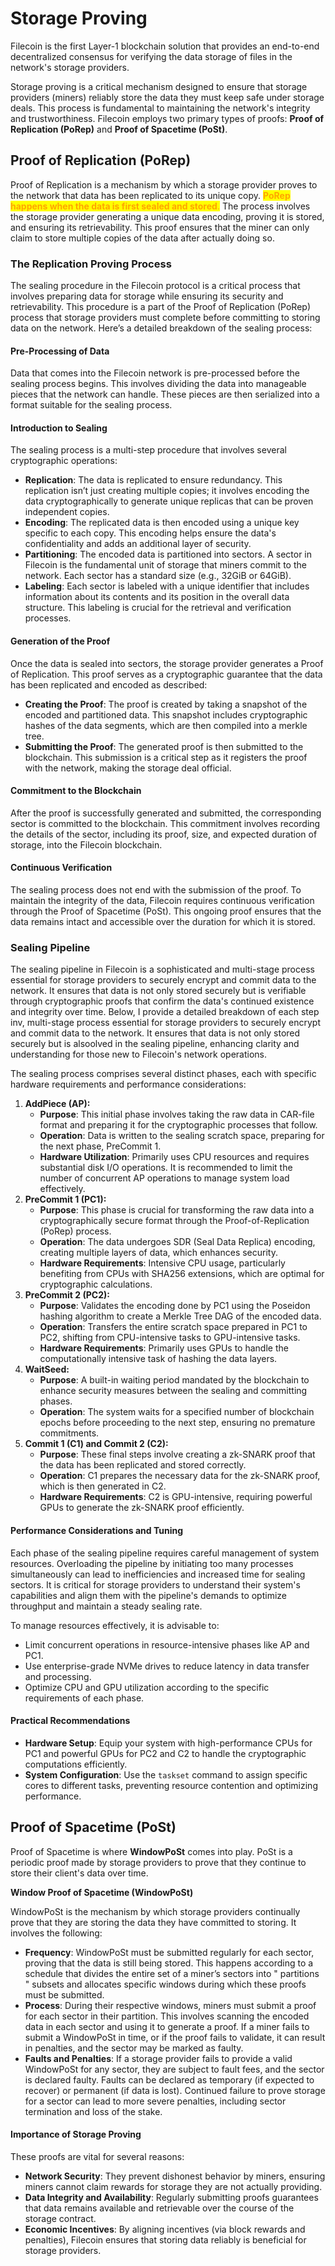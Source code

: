 # Storage Proving

Filecoin is the first Layer-1 blockchain solution that provides an end-to-end decentralized consensus for verifying the data storage of files in the network's storage providers. &#x20;

Storage proving is a critical mechanism designed to ensure that storage providers (miners) reliably store the data they must keep safe under storage deals. This process is fundamental to maintaining the network's integrity and trustworthiness. Filecoin employs two primary types of proofs: **Proof of Replication (PoRep)** and **Proof of Spacetime (PoSt)**.

## Proof of Replication (PoRep)

Proof of Replication is a mechanism by which a storage provider proves to the network that data has been replicated to its unique copy. <mark style="color:orange;">**PoRep happens when the data is first sealed and stored**</mark><mark style="color:orange;">.</mark> The process involves the storage provider generating a unique data encoding, proving it is stored, and ensuring its retrievability. This proof ensures that the miner can only claim to store multiple copies of the data after actually doing so.

### The Replication Proving Process

The sealing procedure in the Filecoin protocol is a critical process that involves preparing data for storage while ensuring its security and retrievability. This procedure is a part of the Proof of Replication (PoRep) process that storage providers must complete before committing to storing data on the network. Here’s a detailed breakdown of the sealing process:

#### **Pre-Processing of Data**

Data that comes into the Filecoin network is pre-processed before the sealing process begins. This involves dividing the data into manageable pieces that the network can handle. These pieces are then serialized into a format suitable for the sealing process.

#### **Introduction to Sealing**

The sealing process is a multi-step procedure that involves several cryptographic operations:

* **Replication**: The data is replicated to ensure redundancy. This replication isn’t just creating multiple copies; it involves encoding the data cryptographically to generate unique replicas that can be proven independent copies.
* **Encoding**: The replicated data is then encoded using a unique key specific to each copy. This encoding helps ensure the data's confidentiality and adds an additional layer of security.
* **Partitioning**: The encoded data is partitioned into sectors. A sector in Filecoin is the fundamental unit of storage that miners commit to the network. Each sector has a standard size (e.g., 32GiB or 64GiB).
* **Labeling**: Each sector is labeled with a unique identifier that includes information about its contents and its position in the overall data structure. This labeling is crucial for the retrieval and verification processes.

#### **Generation of the Proof**

Once the data is sealed into sectors, the storage provider generates a Proof of Replication. This proof serves as a cryptographic guarantee that the data has been replicated and encoded as described:

* **Creating the Proof**: The proof is created by taking a snapshot of the encoded and partitioned data. This snapshot includes cryptographic hashes of the data segments, which are then compiled into a merkle tree.
* **Submitting the Proof**: The generated proof is then submitted to the blockchain. This submission is a critical step as it registers the proof with the network, making the storage deal official.

#### **Commitment to the Blockchain**

After the proof is successfully generated and submitted, the corresponding sector is committed to the blockchain. This commitment involves recording the details of the sector, including its proof, size, and expected duration of storage, into the Filecoin blockchain.

#### **Continuous Verification**

The sealing process does not end with the submission of the proof. To maintain the integrity of the data, Filecoin requires continuous verification through the Proof of Spacetime (PoSt). This ongoing proof ensures that the data remains intact and accessible over the duration for which it is stored.

### Sealing Pipeline

The sealing pipeline in Filecoin is a sophisticated and multi-stage process essential for storage providers to securely encrypt and commit data to the network. It ensures that data is not only stored securely but is verifiable through cryptographic proofs that confirm the data's continued existence and integrity over time. Below, I provide a detailed breakdown of each step inv, multi-stage process essential for storage providers to securely encrypt and commit data to the network. It ensures that data is not only stored securely but is alsoolved in the sealing pipeline, enhancing clarity and understanding for those new to Filecoin's network operations.

The sealing process comprises several distinct phases, each with specific hardware requirements and performance considerations:

1. **AddPiece (AP):**
   * **Purpose**: This initial phase involves taking the raw data in CAR-file format and preparing it for the cryptographic processes that follow.
   * **Operation**: Data is written to the sealing scratch space, preparing for the next phase, PreCommit 1.
   * **Hardware Utilization**: Primarily uses CPU resources and requires substantial disk I/O operations. It is recommended to limit the number of concurrent AP operations to manage system load effectively.
2. **PreCommit 1 (PC1):**
   * **Purpose**: This phase is crucial for transforming the raw data into a cryptographically secure format through the Proof-of-Replication (PoRep) process.
   * **Operation**: The data undergoes SDR (Seal Data Replica) encoding, creating multiple layers of data, which enhances security.
   * **Hardware Requirements**: Intensive CPU usage, particularly benefiting from CPUs with SHA256 extensions, which are optimal for cryptographic calculations.
3. **PreCommit 2 (PC2):**
   * **Purpose**: Validates the encoding done by PC1 using the Poseidon hashing algorithm to create a Merkle Tree DAG of the encoded data.
   * **Operation**: Transfers the entire scratch space prepared in PC1 to PC2, shifting from CPU-intensive tasks to GPU-intensive tasks.
   * **Hardware Requirements**: Primarily uses GPUs to handle the computationally intensive task of hashing the data layers.
4. **WaitSeed:**
   * **Purpose**: A built-in waiting period mandated by the blockchain to enhance security measures between the sealing and committing phases.
   * **Operation**: The system waits for a specified number of blockchain epochs before proceeding to the next step, ensuring no premature commitments.
5. **Commit 1 (C1) and Commit 2 (C2):**
   * **Purpose**: These final steps involve creating a zk-SNARK proof that the data has been replicated and stored correctly.
   * **Operation**: C1 prepares the necessary data for the zk-SNARK proof, which is then generated in C2.
   * **Hardware Requirements**: C2 is GPU-intensive, requiring powerful GPUs to generate the zk-SNARK proof efficiently.

#### Performance Considerations and Tuning

Each phase of the sealing pipeline requires careful management of system resources. Overloading the pipeline by initiating too many processes simultaneously can lead to inefficiencies and increased time for sealing sectors. It is critical for storage providers to understand their system's capabilities and align them with the pipeline's demands to optimize throughput and maintain a steady sealing rate.

To manage resources effectively, it is advisable to:

* Limit concurrent operations in resource-intensive phases like AP and PC1.
* Use enterprise-grade NVMe drives to reduce latency in data transfer and processing.
* Optimize CPU and GPU utilization according to the specific requirements of each phase.

#### Practical Recommendations

* **Hardware Setup**: Equip your system with high-performance CPUs for PC1 and powerful GPUs for PC2 and C2 to handle the cryptographic computations efficiently.
* **System Configuration**: Use the `taskset` command to assign specific cores to different tasks, preventing resource contention and optimizing performance.

## Proof of Spacetime (PoSt)

Proof of Spacetime is where **WindowPoSt** comes into play. PoSt is a periodic proof made by storage providers to prove that they continue to store their client's data over time.

**Window Proof of Spacetime (WindowPoSt)**

WindowPoSt is the mechanism by which storage providers continually prove that they are storing the data they have committed to storing. It involves the following:

* **Frequency**: WindowPoSt must be submitted regularly for each sector, proving that the data is still being stored. This happens according to a schedule that divides the entire set of a miner’s sectors into " partitions " subsets and allocates specific windows during which these proofs must be submitted.
* **Process**: During their respective windows, miners must submit a proof for each sector in their partition. This involves scanning the encoded data in each sector and using it to generate a proof. If a miner fails to submit a WindowPoSt in time, or if the proof fails to validate, it can result in penalties, and the sector may be marked as faulty.
* **Faults and Penalties**: If a storage provider fails to provide a valid WindowPoSt for any sector, they are subject to fault fees, and the sector is declared faulty. Faults can be declared as temporary (if expected to recover) or permanent (if data is lost). Continued failure to prove storage for a sector can lead to more severe penalties, including sector termination and loss of the stake.

#### Importance of Storage Proving

These proofs are vital for several reasons:

* **Network Security**: They prevent dishonest behavior by miners, ensuring miners cannot claim rewards for storage they are not actually providing.
* **Data Integrity and Availability**: Regularly submitting proofs guarantees that data remains available and retrievable over the course of the storage contract.
* **Economic Incentives**: By aligning incentives (via block rewards and penalties), Filecoin ensures that storing data reliably is beneficial for storage providers.
